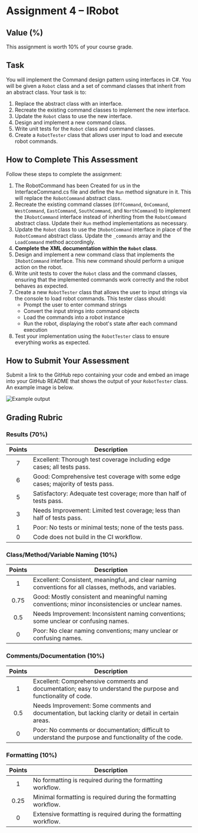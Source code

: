 # Assignment 4 – IRobot

## Value (%)

This assignment is worth 10% of your course grade.

## Task

You will implement the Command design pattern using interfaces in C#. You will be given a `Robot` class and a set of command classes that inherit from an abstract class. Your task is to:

1. Replace the abstract class with an interface.
2. Recreate the existing command classes to implement the new interface.
3. Update the `Robot` class to use the new interface.
4. Design and implement a new command class.
5. Write unit tests for the `Robot` class and command classes.
6. Create a `RobotTester` class that allows user input to load and execute robot commands.

## How to Complete This Assessment

Follow these steps to complete the assignment:

1. The RobotCommand has been Created for us in the InterfaceCommand.cs file and define the `Run` method signature in it. This will replace the `RobotCommand` abstract class.
2. Recreate the existing command classes (`OffCommand`, `OnCommand`, `WestCommand`, `EastCommand`, `SouthCommand`, and `NorthCommand`) to implement the `IRobotCommand` interface instead of inheriting from the `RobotCommand` abstract class. Update their `Run` method implementations as necessary.
3. Update the `Robot` class to use the `IRobotCommand` interface in place of the `RobotCommand` abstract class. Update the `_commands` array and the `LoadCommand` method accordingly.
4. **Complete the XML documentation within the `Robot` class**.
5. Design and implement a new command class that implements the `IRobotCommand` interface. This new command should perform a unique action on the robot.
6. Write unit tests to cover the `Robot` class and the command classes, ensuring that the implemented commands work correctly and the robot behaves as expected.
7. Create a new `RobotTester` class that allows the user to input strings via the console to load robot commands. This tester class should:
    - Prompt the user to enter command strings
    - Convert the input strings into command objects
    - Load the commands into a robot instance
    - Run the robot, displaying the robot's state after each command execution
8. Test your implementation using the `RobotTester` class to ensure everything works as expected.

## How to Submit Your Assessment

Submit a link to the GitHub repo containing your code and embed an image into your GitHub README that shows the output of your `RobotTester` class. An example image is below.

![Example output](output.png)

## Grading Rubric

### Results (70%)

| Points | Description                                                                                   |
|:------:|-----------------------------------------------------------------------------------------------|
|   7    | Excellent: Thorough test coverage including edge cases; all tests pass.                      |
|   6    | Good: Comprehensive test coverage with some edge cases; majority of tests pass.              |
|   5    | Satisfactory: Adequate test coverage; more than half of tests pass.                          |
|   3    | Needs Improvement: Limited test coverage; less than half of tests pass.                      |
|   1    | Poor: No tests or minimal tests; none of the tests pass.                                     |
|   0    | Code does not build in the CI workflow.                                                       |

### Class/Method/Variable Naming (10%)

| Points | Description                                                                                   |
|:------:|-----------------------------------------------------------------------------------------------|
|   1    | Excellent: Consistent, meaningful, and clear naming conventions for all classes, methods, and variables. |
|  0.75  | Good: Mostly consistent and meaningful naming conventions; minor inconsistencies or unclear names. |
|  0.5   | Needs Improvement: Inconsistent naming conventions; some unclear or confusing names.          |
|   0    | Poor: No clear naming conventions; many unclear or confusing names.                           |

### Comments/Documentation (10%)

| Points | Description                                                                                   |
|:------:|-----------------------------------------------------------------------------------------------|
|   1    | Excellent: Comprehensive comments and documentation; easy to understand the purpose and functionality of code. |
|  0.5   | Needs Improvement: Some comments and documentation, but lacking clarity or detail in certain areas. |
|   0    | Poor: No comments or documentation; difficult to understand the purpose and functionality of the code. |

### Formatting (10%)

| Points | Description                                                                                   |
|:------:|-----------------------------------------------------------------------------------------------|
|   1    | No formatting is required during the formatting workflow.                                     |
|  0.25  | Minimal formatting is required during the formatting workflow.                                |
|   0    | Extensive formatting is required during the formatting workflow.                              |
